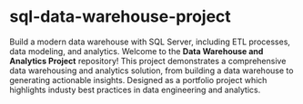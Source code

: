 # sql-data-warehouse-project
Build a modern data warehouse with SQL Server, including ETL processes, data modeling, and analytics.
Welcome to the **Data Warehouse and Analytics Project** repository!
This project demonstrates a comprehensive data warehousing and analytics solution, from building a data warehouse to generating actionable insights.  Designed as a portfolio project which highlights industy best practices in data engineering and analytics. 
